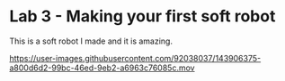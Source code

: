 # Lab 3 - Making your first soft robot


This is a soft robot I made and it is amazing.

https://user-images.githubusercontent.com/92038037/143906375-a800d6d2-99bc-46ed-9eb2-a6963c76085c.mov

